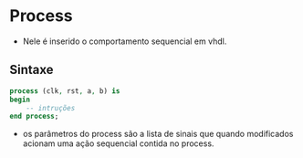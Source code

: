# Process

- Nele é inserido o comportamento sequencial em vhdl.

## Sintaxe
```vhdl
process (clk, rst, a, b) is
begin
    -- intruções
end process;
```

- os parâmetros do process são a lista de sinais que quando modificados acionam uma ação sequencial contida no process.